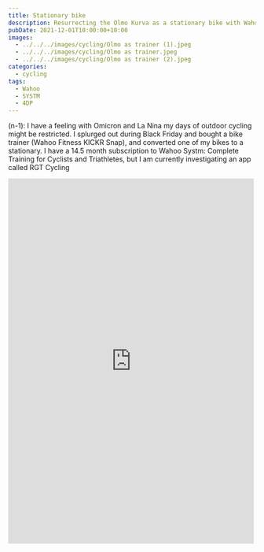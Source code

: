 ```yaml
---
title: Stationary bike
description: Resurrecting the Olmo Kurva as a stationary bike with Wahoo KIKCR Snap
pubDate: 2021-12-01T10:00:00+10:00
images:
  - ../../../images/cycling/Olmo as trainer (1).jpeg
  - ../../../images/cycling/Olmo as trainer.jpeg
  - ../../../images/cycling/Olmo as trainer (2).jpeg
categories:
  - cycling
tags:
  - Wahoo
  - SYSTM
  - 4DP
---
```


(n-1): I have a feeling with Omicron and La Nina my days of outdoor cycling might be restricted. I splurged out during Black Friday and bought a bike trainer (Wahoo Fitness KICKR Snap), and converted one of my bikes to a stationary. I have a 14.5 month subscription to Wahoo Systm: Complete Training for Cyclists and Triathletes, but I am currently investigating an app called RGT Cycling

<iframe src="https://www.facebook.com/plugins/post.php?href=https%3A%2F%2Fwww.facebook.com%2Fchris1.tham%2Fposts%2Fpfbid08fjyCEoYaLgbFNCsSeRZngLZmLuUn1MuJqFvD4UTRp9aUZu6vWzDcGcM8SVi75QBl&show_text=true&width=500" width="500" height="742" style="border:none;overflow:hidden" scrolling="no" frameborder="0" allowfullscreen="true" allow="autoplay; clipboard-write; encrypted-media; picture-in-picture; web-share"></iframe>
